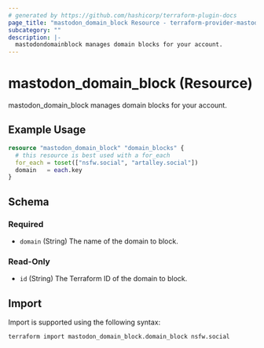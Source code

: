 ```yaml
---
# generated by https://github.com/hashicorp/terraform-plugin-docs
page_title: "mastodon_domain_block Resource - terraform-provider-mastodon"
subcategory: ""
description: |-
  mastodondomainblock manages domain blocks for your account.
---
```


# mastodon_domain_block (Resource)

mastodon_domain_block manages domain blocks for your account.

## Example Usage

```terraform
resource "mastodon_domain_block" "domain_blocks" {
  # this resource is best used with a for_each
  for_each = toset(["nsfw.social", "artalley.social"])
  domain   = each.key
}
```

<!-- schema generated by tfplugindocs -->
## Schema

### Required

- `domain` (String) The name of the domain to block.

### Read-Only

- `id` (String) The Terraform ID of the domain to block.

## Import

Import is supported using the following syntax:

```shell
terraform import mastodon_domain_block.domain_block nsfw.social
```
